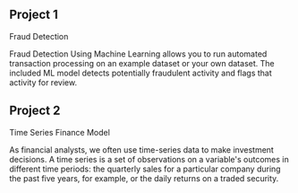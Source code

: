 
## Project 1

Fraud Detection

Fraud Detection Using Machine Learning allows you to run automated transaction processing on an example dataset or your own dataset. The included ML model detects potentially fraudulent activity and flags that activity for review.

## Project 2

Time Series Finance Model

As financial analysts, we often use time-series data to make investment decisions. A time series is a set of observations on a variable's outcomes in different time periods: the quarterly sales for a particular company during the past five years, for example, or the daily returns on a traded security.

